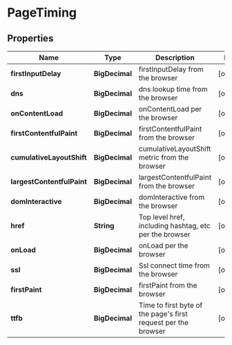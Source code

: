 

# PageTiming


## Properties

| Name | Type | Description | Notes |
|------------ | ------------- | ------------- | -------------|
|**firstInputDelay** | **BigDecimal** | firstInputDelay from the browser |  [optional] |
|**dns** | **BigDecimal** | dns lookup time from the browser |  [optional] |
|**onContentLoad** | **BigDecimal** | onContentLoad per the browser |  [optional] |
|**firstContentfulPaint** | **BigDecimal** | firstContentfulPaint from the browser |  [optional] |
|**cumulativeLayoutShift** | **BigDecimal** | cumulativeLayoutShift metric from the browser |  [optional] |
|**largestContentfulPaint** | **BigDecimal** | largestContentfulPaint from the browser |  [optional] |
|**domInteractive** | **BigDecimal** | domInteractive from the browser |  [optional] |
|**href** | **String** | Top level href, including hashtag, etc per the browser |  [optional] |
|**onLoad** | **BigDecimal** | onLoad per the browser |  [optional] |
|**ssl** | **BigDecimal** | Ssl connect time from the browser |  [optional] |
|**firstPaint** | **BigDecimal** | firstPaint from the browser |  [optional] |
|**ttfb** | **BigDecimal** | Time to first byte of the page&#39;s first request per the browser |  [optional] |



